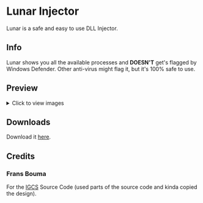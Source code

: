 # Lunar Injector
Lunar is a safe and easy to use DLL Injector.

## Info
Lunar shows you all the available processes and **DOESN'T** get's flagged by Windows Defender. Other anti-virus might flag it, but it's 100% safe to use.

## Preview

<details>
 <summary>Click to view images</summary>

 ![GUI](gui.png)
 ![Processes](proc.png)
 
</details>

## Downloads

Download it [here](https://github.com/manovisible/lunarinjector/releases). 

## Credits

### Frans Bouma 
For the [IGCS](https://github.com/FransBouma/InjectableGenericCameraSystem) Source Code (used parts of the source code and kinda copied the design).
